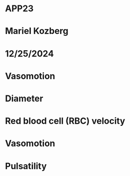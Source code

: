 # APP23
# Mariel Kozberg
# 12/25/2024 

# Vasomotion 

# Diameter

# Red blood cell (RBC) velocity 

# Vasomotion

# Pulsatility 

